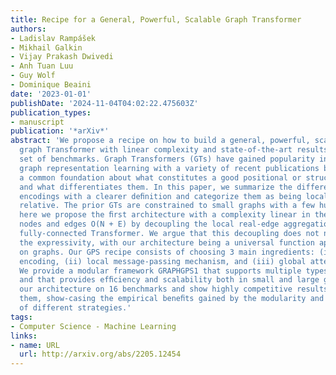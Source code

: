 ```yaml
---
title: Recipe for a General, Powerful, Scalable Graph Transformer
authors:
- Ladislav Rampášek
- Mikhail Galkin
- Vijay Prakash Dwivedi
- Anh Tuan Luu
- Guy Wolf
- Dominique Beaini
date: '2023-01-01'
publishDate: '2024-11-04T04:02:22.475603Z'
publication_types:
- manuscript
publication: '*arXiv*'
abstract: 'We propose a recipe on how to build a general, powerful, scalable (GPS)
  graph Transformer with linear complexity and state-of-the-art results on a diverse
  set of benchmarks. Graph Transformers (GTs) have gained popularity in the ﬁeld of
  graph representation learning with a variety of recent publications but they lack
  a common foundation about what constitutes a good positional or structural encoding,
  and what differentiates them. In this paper, we summarize the different types of
  encodings with a clearer deﬁnition and categorize them as being local, global or
  relative. The prior GTs are constrained to small graphs with a few hundred nodes,
  here we propose the ﬁrst architecture with a complexity linear in the number of
  nodes and edges O(N + E) by decoupling the local real-edge aggregation from the
  fully-connected Transformer. We argue that this decoupling does not negatively affect
  the expressivity, with our architecture being a universal function approximator
  on graphs. Our GPS recipe consists of choosing 3 main ingredients: (i) positional/structural
  encoding, (ii) local message-passing mechanism, and (iii) global attention mechanism.
  We provide a modular framework GRAPHGPS1 that supports multiple types of encodings
  and that provides efﬁciency and scalability both in small and large graphs. We test
  our architecture on 16 benchmarks and show highly competitive results in all of
  them, show-casing the empirical beneﬁts gained by the modularity and the combination
  of different strategies.'
tags:
- Computer Science - Machine Learning
links:
- name: URL
  url: http://arxiv.org/abs/2205.12454
---
```

